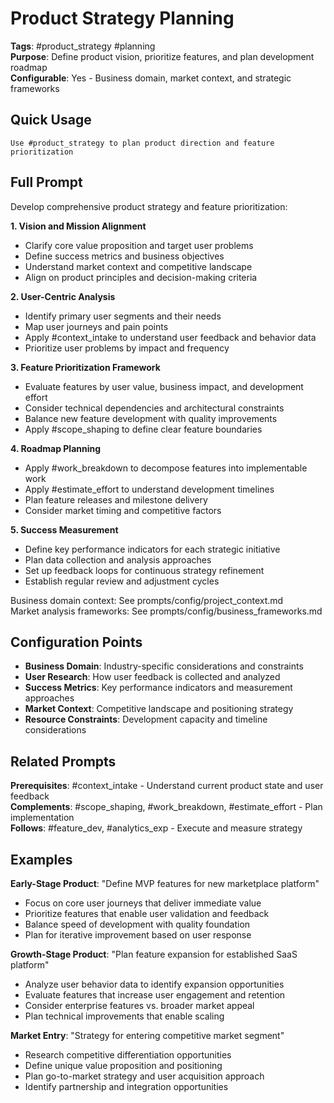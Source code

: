 # Product Strategy Planning

**Tags**: #product_strategy #planning  
**Purpose**: Define product vision, prioritize features, and plan development roadmap  
**Configurable**: Yes - Business domain, market context, and strategic frameworks

## Quick Usage

```
Use #product_strategy to plan product direction and feature prioritization
```

## Full Prompt

Develop comprehensive product strategy and feature prioritization:

**1. Vision and Mission Alignment**
- Clarify core value proposition and target user problems
- Define success metrics and business objectives
- Understand market context and competitive landscape  
- Align on product principles and decision-making criteria

**2. User-Centric Analysis**
- Identify primary user segments and their needs
- Map user journeys and pain points
- Apply #context_intake to understand user feedback and behavior data
- Prioritize user problems by impact and frequency

**3. Feature Prioritization Framework**
- Evaluate features by user value, business impact, and development effort
- Consider technical dependencies and architectural constraints
- Balance new feature development with quality improvements  
- Apply #scope_shaping to define clear feature boundaries

**4. Roadmap Planning**
- Apply #work_breakdown to decompose features into implementable work
- Apply #estimate_effort to understand development timelines
- Plan feature releases and milestone delivery
- Consider market timing and competitive factors

**5. Success Measurement**
- Define key performance indicators for each strategic initiative  
- Plan data collection and analysis approaches
- Set up feedback loops for continuous strategy refinement
- Establish regular review and adjustment cycles

Business domain context: See prompts/config/project_context.md  
Market analysis frameworks: See prompts/config/business_frameworks.md

## Configuration Points

- **Business Domain**: Industry-specific considerations and constraints
- **User Research**: How user feedback is collected and analyzed
- **Success Metrics**: Key performance indicators and measurement approaches  
- **Market Context**: Competitive landscape and positioning strategy
- **Resource Constraints**: Development capacity and timeline considerations

## Related Prompts

**Prerequisites**: #context_intake - Understand current product state and user feedback  
**Complements**: #scope_shaping, #work_breakdown, #estimate_effort - Plan implementation  
**Follows**: #feature_dev, #analytics_exp - Execute and measure strategy

## Examples

**Early-Stage Product**: "Define MVP features for new marketplace platform"
- Focus on core user journeys that deliver immediate value
- Prioritize features that enable user validation and feedback
- Balance speed of development with quality foundation
- Plan for iterative improvement based on user response

**Growth-Stage Product**: "Plan feature expansion for established SaaS platform"
- Analyze user behavior data to identify expansion opportunities  
- Evaluate features that increase user engagement and retention
- Consider enterprise features vs. broader market appeal
- Plan technical improvements that enable scaling

**Market Entry**: "Strategy for entering competitive market segment"
- Research competitive differentiation opportunities
- Define unique value proposition and positioning  
- Plan go-to-market strategy and user acquisition approach
- Identify partnership and integration opportunities
